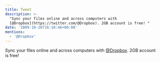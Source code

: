 ```yaml
---
title: Tweet
description: >-
  "Sync your files online and across computers with
  [@Dropbox](https://twitter.com/@Dropbox). 2GB account is free! "
date: '2009-10-26T16:10:46+00:00'
mentions:
  - '@Dropbox'
---
```

Sync your files online and across computers with [@Dropbox](https://twitter.com/@Dropbox). 2GB account is free! 

